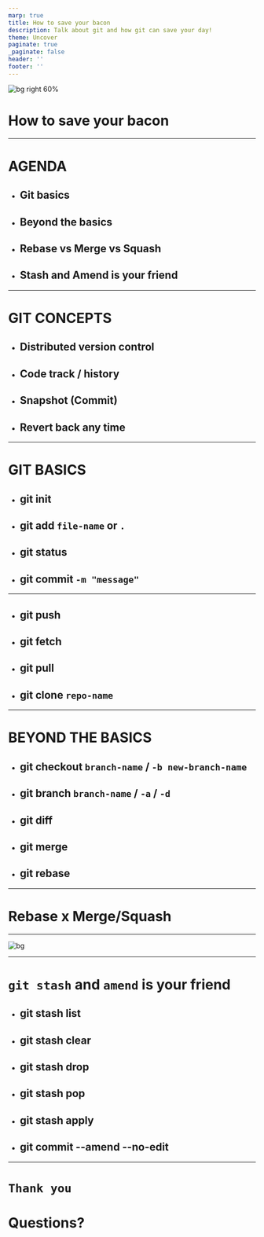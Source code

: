 ```yaml
---
marp: true
title: How to save your bacon
description: Talk about git and how git can save your day!
theme: Uncover
paginate: true
_paginate: false
header: ''
footer: ''
---
```


![bg right 60%](https://icongr.am/octicons/mark-github.svg)

# <!--fit--> How to save your bacon

---

<!-- backgroundColor: #123 -->
<!-- color: white -->
# AGENDA

- ## Git basics
- ## Beyond the basics
- ## Rebase vs Merge vs Squash
- ## Stash and Amend is your friend

---
<!-- header: git conceps -->

# GIT CONCEPTS 

* ## Distributed version control
* ## Code track / history
* ## Snapshot (Commit)
* ## Revert back any time

---
<!-- header: git basics -->
# GIT BASICS

* ## git init
* ## git add `file-name` or `.`
* ## git status
* ## git commit `-m "message"`

---
<!-- header: git basics -->

* ## git push
* ## git fetch
* ## git pull
* ## git clone `repo-name`

---
<!-- header: beyond the basics -->
# BEYOND THE BASICS

* ## git checkout `branch-name` / `-b new-branch-name`
* ## git branch `branch-name` / `-a` / `-d`
* ## git diff
* ## git merge
* ## git rebase

---

# <!--fit--> Rebase x Merge/Squash

---
![bg](https://jeffkreeftmeijer.com/git-rebase/git-rebase.png)

---
<!-- header: beyond the basics -->

# <!--fit--> `git stash` and `amend` is your friend

* ## git stash list
* ## git stash clear
* ## git stash drop
* ## git stash pop
* ## git stash apply
* ## git commit --amend --no-edit

---

# <!--fit--> `Thank you`
# <!--fit--> Questions?
